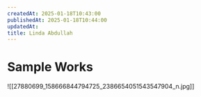 ```yaml
---
createdAt: 2025-01-18T10:43:00
publishedAt: 2025-01-18T10:44:00
updatedAt: 
title: Linda Abdullah
---
```

# Sample Works
![[27880699_158666844794725_2386654051543547904_n.jpg]]